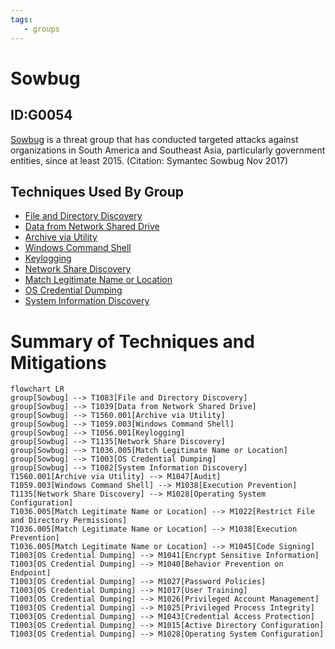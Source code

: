```yaml
---
tags:
   - groups
---
```

# Sowbug
## ID:G0054
[Sowbug](/mitre/groups/G0054) is a threat group that has conducted targeted attacks against organizations in South America and Southeast Asia, particularly government entities, since at least 2015. (Citation: Symantec Sowbug Nov 2017)
## Techniques Used By Group
* [File and Directory Discovery](techniques/T1083)
* [Data from Network Shared Drive](techniques/T1039)
* [Archive via Utility](techniques/T1560/001)
* [Windows Command Shell](techniques/T1059/003)
* [Keylogging](techniques/T1056/001)
* [Network Share Discovery](techniques/T1135)
* [Match Legitimate Name or Location](techniques/T1036/005)
* [OS Credential Dumping](techniques/T1003)
* [System Information Discovery](techniques/T1082)

# Summary of Techniques and Mitigations
```mermaid
flowchart LR
group[Sowbug] --> T1083[File and Directory Discovery]
group[Sowbug] --> T1039[Data from Network Shared Drive]
group[Sowbug] --> T1560.001[Archive via Utility]
group[Sowbug] --> T1059.003[Windows Command Shell]
group[Sowbug] --> T1056.001[Keylogging]
group[Sowbug] --> T1135[Network Share Discovery]
group[Sowbug] --> T1036.005[Match Legitimate Name or Location]
group[Sowbug] --> T1003[OS Credential Dumping]
group[Sowbug] --> T1082[System Information Discovery]
T1560.001[Archive via Utility] --> M1047[Audit]
T1059.003[Windows Command Shell] --> M1038[Execution Prevention]
T1135[Network Share Discovery] --> M1028[Operating System Configuration]
T1036.005[Match Legitimate Name or Location] --> M1022[Restrict File and Directory Permissions]
T1036.005[Match Legitimate Name or Location] --> M1038[Execution Prevention]
T1036.005[Match Legitimate Name or Location] --> M1045[Code Signing]
T1003[OS Credential Dumping] --> M1041[Encrypt Sensitive Information]
T1003[OS Credential Dumping] --> M1040[Behavior Prevention on Endpoint]
T1003[OS Credential Dumping] --> M1027[Password Policies]
T1003[OS Credential Dumping] --> M1017[User Training]
T1003[OS Credential Dumping] --> M1026[Privileged Account Management]
T1003[OS Credential Dumping] --> M1025[Privileged Process Integrity]
T1003[OS Credential Dumping] --> M1043[Credential Access Protection]
T1003[OS Credential Dumping] --> M1015[Active Directory Configuration]
T1003[OS Credential Dumping] --> M1028[Operating System Configuration]
```